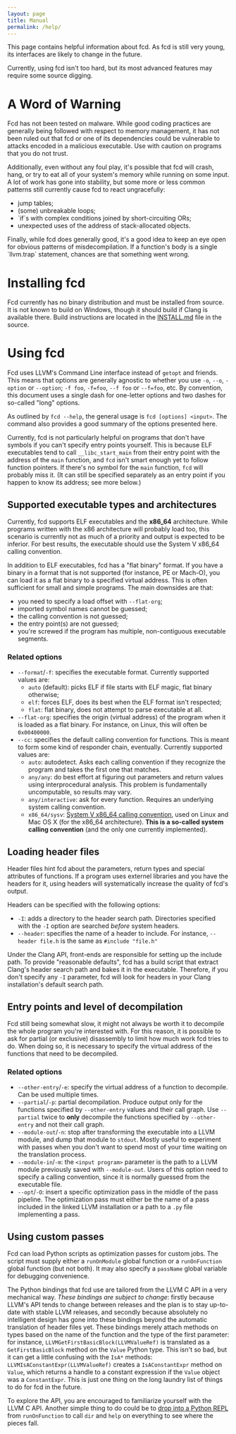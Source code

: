 ```yaml
---
layout: page
title: Manual
permalink: /help/
---
```


This page contains helpful information about fcd. As fcd is still very young,
its interfaces are likely to change in the future.

Currently, using fcd isn't too hard, but its most advanced features may require
some source digging.

<div class="warning">
<h1>A Word of Warning</h1>
<p>Fcd has not been tested on malware. While good coding practices are generally
being followed with respect to memory management, it has not been ruled out that
fcd or one of its dependencies could be vulnerable to attacks encoded in a
malicious executable. Use with caution on programs that you do not trust.</p>
<p>Additionally, even without any foul play, it's possible that fcd will crash,
hang, or try to eat all of your system's memory while running on some input. A
lot of work has gone into stability, but some more or less common patterns still
currently cause fcd to react ungracefully:</p>
<ul>
	<li>jump tables;</li>
	<li>(some) unbreakable loops;</li>
	<li>`if`s with complex conditions joined by short-circuiting ORs;</li>
	<li>unexpected uses of the address of stack-allocated objects.</li>
</ul>
<p>Finally, while fcd does generally good, it's a good idea to keep an eye open
for obvious patterns of misdecompilation. If a function's body is a single
`llvm.trap` statement, chances are that something went wrong.</p>
</div>

# Installing fcd

Fcd currently has no binary distribution and must be installed from source. It
is not known to build on Windows, though it should build if Clang is available
there. Build instructions are located in the [INSTALL.md][1] file in the source.

# Using fcd

Fcd uses LLVM's Command Line interface instead of `getopt` and friends. This
means that options are generally agnostic to whether you use `-o`, `--o`,
`-option` or `--option`; `-f foo`, `-f=foo`, `--f foo` or `--f=foo`, etc. By
convention, this document uses a single dash for one-letter options and two
dashes for so-called "long" options.

As outlined by `fcd --help`, the general usage is `fcd [options] <input>`. The
command also provides a good summary of the options presented here.

Currently, fcd is not particularly helpful on programs that don't have symbols
if you can't specify entry points yourself. This is because ELF executables tend
to call `__libc_start_main` from their entry point with the address of the
`main` function, and `fcd` isn't smart enough yet to follow function pointers.
If there's no symbol for the `main` function, `fcd` will probably miss it. (It
can still be specified separately as an entry point if you happen to know its
address; see more below.)

## Supported executable types and architectures

Currently, fcd supports ELF executables and the **x86\_64** architecture. While
programs written with the x86 architecture will probably load too, this scenario
is currently not as much of a priority and output is expected to be inferior.
For best results, the executable should use the System V x86\_64 calling
convention.

In addition to ELF executables, fcd has a "flat binary" format. If you have a
binary in a format that is not supported (for instance, PE or Mach-O), you can
load it as a flat binary to a specified virtual address. This is often
sufficient for small and simple programs. The main downsides are that:

* you need to specify a load offset with `--flat-org`;
* imported symbol names cannot be guessed;
* the calling convention is not guessed;
* the entry point(s) are not guessed;
* you're screwed if the program has multiple, non-contiguous executable
	segments.

### Related options

* `--format`/`-f`: specifies the executable format. Currently supported values
	are:
	* `auto` (default): picks ELF if file starts with ELF magic, flat binary
		otherwise;
	* `elf`: forces ELF, does its best when the ELF format isn't respected;
	* `flat`: flat binary, does not attempt to parse executable at all.
* `--flat-org`: specifies the origin (virtual address) of the program when it
	is loaded as a flat binary. For instance, on Linux, this will often be
	`0x00400000`.
* `--cc`: specifies the default calling convention for functions. This is
	meant to form some kind of responder chain, eventually. Currently
	supported values are:
	* `auto`: autodetect. Asks each calling convention if they recognize the
		program and takes the first one that matches.
	* `any/any`: do best effort at figuring out parameters and return values
		using interprocedural analysis. This problem is fundamentally
		uncomputable, so results may vary.
	* `any/interactive`: ask for every function. Requires an underlying system
		calling convention.
	* `x86_64/sysv`: [System V x86\_64 calling convention][2], used on Linux and
		Mac OS X (for the x86\_64 architecture). **This is a so-called system
		calling convention** (and the only one currently implemented).

## Loading header files

Header files hint fcd about the parameters, return types and special attributes
of functions. If a program uses externel libraries and you have the headers for
it, using headers will systematically increase the quality of fcd's output.

Headers can be specified with the following options:

* `-I`: adds a directory to the header search path. Directories specified with
	the `-I` option are searched *before* system headers.
* `--header`: specifies the name of a header to include. For instance,
	`--header file.h` is the same as `#include "file.h"`

Under the Clang API, front-ends are responsible for setting up the include path.
To provide "reasonable defaults", fcd has a build script that extract Clang's
header search path and bakes it in the executable. Therefore, if you don't
specify any `-I` parameter, fcd will look for headers in your Clang
installation's default search path.

## Entry points and level of decompilation

Fcd still being somewhat slow, it might not always be worth it to decompile the
whole program you're interested with. For this reason, it is possible to ask for
partial (or exclusive) disassembly to limit how much work fcd tries to do. When
doing so, it is necessary to specify the virtual address of the functions that
need to be decompiled.

### Related options

* `--other-entry`/`-e`: specify the virtual address of a function to decompile.
	Can be used multiple times.
* `--partial`/`-p`: partial decompilation. Produce output only for the functions
	specified by `--other-entry` values and their call graph. Use `--partial`
	twice to **only** decompile the functions specified by `--other-entry` and
	not their call graph.
* `--module-out`/`-n`: stop after transforming the executable into a LLVM
	module, and dump that module to `stdout`. Mostly useful to experiment with
	passes when you don't want to spend most of your time waiting on the
	translation process.
* `--module-in`/`-m`: the `<input program>` parameter is the path to a LLVM
	module previously saved with `--module-out`. Users of this option need to
	specify a calling convention, since it is normally guessed from the
	executable file.
* `--opt`/`-O`: insert a specific optimization pass in the middle of the pass
	pipeline. The optimization pass must either be the name of a pass included
	in the linked LLVM installation or a path to a `.py` file implementing a
	pass.

## Using custom passes

Fcd can load Python scripts as optimization passes for custom jobs. The script
must supply either a `runOnModule` global function or a `runOnFunction` global
function (but not both). It may also specify a `passName` global variable for
debugging convenience.

The Python bindings that fcd use are tailored from the LLVM C API in a very
mechanical way. *These bindings are subject to change*: firstly because LLVM's
API tends to change between releases and the plan is to stay up-to-date with
stable LLVM releases, and secondly because absolutely no intelligent design has
gone into these bindings beyond the automatic translation of header files yet.
These bindings merely attach methods on types based on the name of the function
and the type of the first parameter: for instance,
`LLVMGetFirstBasicBlock(LLVMValueRef)` is translated as a `GetFirstBasicBlock`
method on the `Value` Python type. This isn't so bad, but it can get a little
confusing with the `IsA*` methods: `LLVMIsAConstantExpr(LLVMValueRef)` creates
a `IsAConstantExpr` method on `Value`, which returns a handle to a constant
expression if the `Value` object was a `ConstantExpr`. This is just one thing on
the long laundry list of things to do for fcd in the future.

To explore the API, you are encouraged to familiarize yourself with the LLVM C
API. Another simple thing to do could be to [drop into a Python REPL][3] from
`runOnFunction` to call `dir` and `help` on everything to see where the pieces
fall.

  [1]: https://github.com/zneak/fcd/blob/master/INSTALL.md
  [2]: http://www.x86-64.org/documentation/abi.pdf
  [3]: http://stackoverflow.com/a/1396386/251153